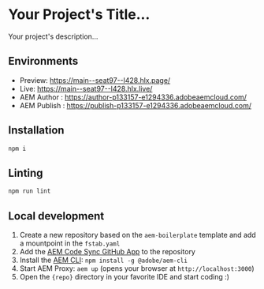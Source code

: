 # Your Project's Title...
Your project's description...

## Environments
- Preview: https://main--seat97--l428.hlx.page/
- Live: https://main--seat97--l428.hlx.live/
- AEM Author : https://author-p133157-e1294336.adobeaemcloud.com/
- AEM Publish : https://publish-p133157-e1294336.adobeaemcloud.com/

## Installation

```sh
npm i
```

## Linting

```sh
npm run lint
```

## Local development

1. Create a new repository based on the `aem-boilerplate` template and add a mountpoint in the `fstab.yaml`
1. Add the [AEM Code Sync GitHub App](https://github.com/apps/aem-code-sync) to the repository
1. Install the [AEM CLI](https://github.com/adobe/helix-cli): `npm install -g @adobe/aem-cli`
1. Start AEM Proxy: `aem up` (opens your browser at `http://localhost:3000`)
1. Open the `{repo}` directory in your favorite IDE and start coding :)
